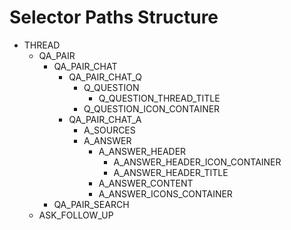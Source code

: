 # Selector Paths Structure

- THREAD
  - QA_PAIR
    - QA_PAIR_CHAT
      - QA_PAIR_CHAT_Q
        - Q_QUESTION
          - Q_QUESTION_THREAD_TITLE
        - Q_QUESTION_ICON_CONTAINER
      - QA_PAIR_CHAT_A
        - A_SOURCES
        - A_ANSWER
          - A_ANSWER_HEADER
            - A_ANSWER_HEADER_ICON_CONTAINER
            - A_ANSWER_HEADER_TITLE
          - A_ANSWER_CONTENT
          - A_ANSWER_ICONS_CONTAINER
    - QA_PAIR_SEARCH
  - ASK_FOLLOW_UP
